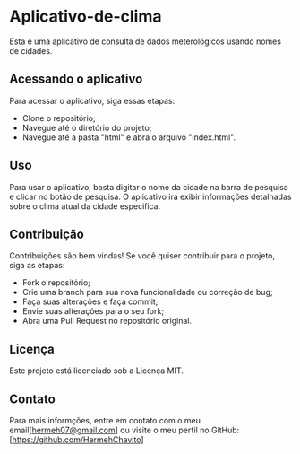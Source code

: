 # Aplicativo-de-clima
Esta é uma aplicativo de consulta de dados meterológicos usando nomes de cidades.

## Acessando o aplicativo
Para acessar o aplicativo, siga essas etapas:
- Clone o repositório;
- Navegue até o diretório do projeto;
- Navegue até a pasta "html" e abra o arquivo "index.html".

## Uso
Para usar o aplicativo, basta digitar o nome da cidade na barra de pesquisa e clicar no botão de pesquisa. O aplicativo irá exibir informações detalhadas sobre o clima atual da cidade especifica.

## Contribuição
Contribuições são bem vindas! Se você quiser contribuir para o projeto, siga as etapas:
- Fork o repositório;
- Crie uma branch para sua nova funcionalidade ou correção de bug;
- Faça suas alterações e faça commit;
- Envie suas alterações para o seu fork;
- Abra uma Pull Request no repositório original.

## Licença
Este projeto está licenciado sob a Licença MIT.

## Contato
Para mais informções, entre em contato com o meu email[hermeh07@gmail.com] ou visite o meu perfil no GitHub: [https://github.com/HermehChavito]